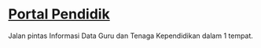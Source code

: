 # [Portal Pendidik](http://portalpendidik.my.id/)

Jalan pintas Informasi Data Guru dan Tenaga Kependidikan dalam 1 tempat.

